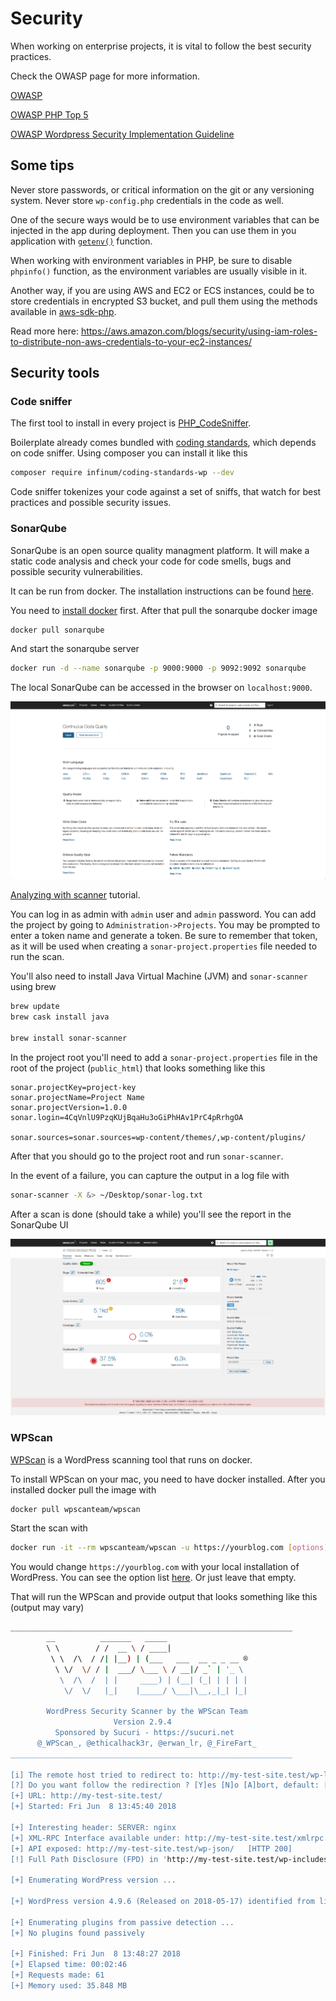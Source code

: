 # Security

When working on enterprise projects, it is vital to follow the best security practices.

Check the OWASP page for more information.

[OWASP](https://www.owasp.org/)

[OWASP PHP Top 5](https://www.owasp.org/index.php/PHP_Top_5)

[OWASP Wordpress Security Implementation Guideline](https://www.owasp.org/index.php/OWASP_Wordpress_Security_Implementation_Guideline)

## Some tips

Never store passwords, or critical information on the git or any versioning system. Never store `wp-config.php` credentials in the code as well.

One of the secure ways would be to use environment variables that can be injected in the app during deployment. Then you can use them in you application with [`getenv()`](http://php.net/manual/en/function.getenv.php) function.

When working with environment variables in PHP, be sure to disable `phpinfo()` function, as the environment variables are usually visible in it.

Another way, if you are using AWS and EC2 or ECS instances, could be to store credentials in encrypted S3 bucket, and pull them using the methods available in [aws-sdk-php](https://aws.amazon.com/sdk-for-php/).

Read more here: https://aws.amazon.com/blogs/security/using-iam-roles-to-distribute-non-aws-credentials-to-your-ec2-instances/

## Security tools

### Code sniffer

The first tool to install in every project is [PHP_CodeSniffer](https://github.com/squizlabs/PHP_CodeSniffer/).

Boilerplate already comes bundled with [coding standards](https://github.com/infinum/coding-standards-wp), which depends on code sniffer. Using composer you can install it like this

```bash
composer require infinum/coding-standards-wp --dev
```

Code sniffer tokenizes your code against a set of sniffs, that watch for best practices and possible security issues.

### SonarQube

SonarQube is an open source quality managment platform. It will make a static code analysis and check your code for code smells, bugs and possible security vulnerabilities.

It can be run from docker. The installation instructions can be found [here](https://hub.docker.com/_/sonarqube/).

You need to [install docker](https://docs.docker.com/docker-for-mac/install/) first. After that pull the sonarqube docker image

```bash
docker pull sonarqube
```

And start the sonarqube server

```bash
docker run -d --name sonarqube -p 9000:9000 -p 9092:9092 sonarqube
```

The local SonarQube can be accessed in the browser on `localhost:9000`.

![sonarqube](/images/sonarqube.png)

[Analyzing with scanner](https://docs.sonarqube.org/display/SCAN/Analyzing+with+SonarQube+Scanner) tutorial.

You can log in as admin with `admin` user and `admin` password. You can add the project by going to `Administration->Projects`. You may be prompted to enter a token name and generate a token. Be sure to remember that token, as it will be used when creating a `sonar-project.properties` file needed to run the scan.

You'll also need to install Java Virtual Machine (JVM) and `sonar-scanner` using brew

```bash
brew update
brew cask install java

brew install sonar-scanner
```

In the project root you'll need to add a `sonar-project.properties` file in the root of the project (`public_html`) that looks something like this

```
sonar.projectKey=project-key
sonar.projectName=Project Name
sonar.projectVersion=1.0.0
sonar.login=4CqVnlU9PzqKUjBqaHu3oGiPhHAv1PrC4pRrhgOA

sonar.sources=sonar.sources=wp-content/themes/,wp-content/plugins/
```

After that you should go to the project root and run `sonar-scanner`.

In the event of a failure, you can capture the output in a log file with

```bash
sonar-scanner -X &> ~/Desktop/sonar-log.txt
```

After a scan is done (should take a while) you'll see the report in the SonarQube UI

![sonarqube report](/images/sonarqube-report.png)

### WPScan

[WPScan](https://wpscan.org/) is a WordPress scanning tool that runs on docker.

To install WPScan on your mac, you need to have docker installed. After you installed docker pull the image with

```bash
docker pull wpscanteam/wpscan
```

Start the scan with

```bash
docker run -it --rm wpscanteam/wpscan -u https://yourblog.com [options]
```

You would change `https://yourblog.com` with your local installation of WordPress. You can see the option list [here](https://github.com/wpscanteam/wpscan#wpscan-arguments). Or just leave that empty.

That will run the WPScan and provide output that looks something like this (output may vary)

```bash
_______________________________________________________________
        __          _______   _____
        \ \        / /  __ \ / ____|
         \ \  /\  / /| |__) | (___   ___  __ _ _ __ ®
          \ \/  \/ / |  ___/ \___ \ / __|/ _` | '_ \
           \  /\  /  | |     ____) | (__| (_| | | | |
            \/  \/   |_|    |_____/ \___|\__,_|_| |_|

        WordPress Security Scanner by the WPScan Team
                       Version 2.9.4
          Sponsored by Sucuri - https://sucuri.net
      @_WPScan_, @ethicalhack3r, @erwan_lr, @_FireFart_
_______________________________________________________________

[i] The remote host tried to redirect to: http://my-test-site.test/wp-login.php?redirect_to=http%3A%2F%2Fmy-test-site.test%2F&reauth=1
[?] Do you want follow the redirection ? [Y]es [N]o [A]bort, default: [N] >N
[+] URL: http://my-test-site.test/
[+] Started: Fri Jun  8 13:45:40 2018

[+] Interesting header: SERVER: nginx
[+] XML-RPC Interface available under: http://my-test-site.test/xmlrpc.php   [HTTP 405]
[+] API exposed: http://my-test-site.test/wp-json/   [HTTP 200]
[!] Full Path Disclosure (FPD) in 'http://my-test-site.test/wp-includes/rss-functions.php':

[+] Enumerating WordPress version ...

[+] WordPress version 4.9.6 (Released on 2018-05-17) identified from links opml, advanced fingerprinting

[+] Enumerating plugins from passive detection ...
[+] No plugins found passively

[+] Finished: Fri Jun  8 13:48:27 2018
[+] Elapsed time: 00:02:46
[+] Requests made: 61
[+] Memory used: 35.848 MB
```


